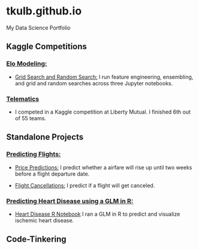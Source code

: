 # tkulb.github.io
My Data Science Portfolio


## Kaggle Competitions
### [Elo Modeling:](https://github.com/tkulb/elo_modeling)

* [Grid Search and Random Search:](https://github.com/tkulb/elo_modeling/blob/master/grid%20search%20and%20random%20search) I run feature engineering, ensembling, and grid and random searches across three Jupyter notebooks.


### [Telematics](https://github.com/tkulb/telematics/blob/master/Telematics.R)
* I competed in a Kaggle competition at Liberty Mutual. I finished 6th out of 55 teams.

## Standalone Projects
### [Predicting Flights:](https://github.com/tkulb/flight_predictions) 

* [Price Predictions:](https://github.com/tkulb/flight_predictions/blob/master/price_predictions.ipynb) I predict whether a airfare will rise up until two weeks before a flight departure date.

* [Flight Cancellations:](https://github.com/tkulb/flight_predictions/blob/master/flight_cancellations.ipynb) I predict if a flight will get canceled.


### [Predicting Heart Disease using a GLM in R:](https://github.com/tkulb/ischemic)

* [Heart Disease R Notebook](https://github.com/tkulb/Heart_Disease/blob/master/Heart%20Disease%20Notebook.Rmd) I ran a GLM in R to predict and visualize ischemic heart disease.

## Code-Tinkering

##
